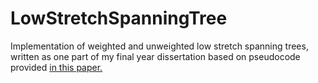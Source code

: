 # LowStretchSpanningTree
Implementation of weighted and unweighted low stretch spanning trees, written as one part of my final year dissertation based on pseudocode provided [in this paper.](https://arxiv.org/pdf/cs/0411064.pdf)
